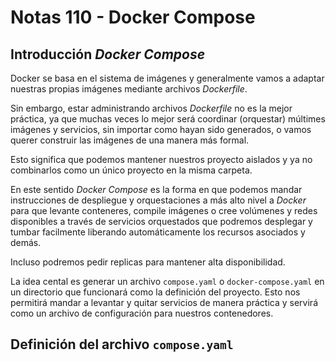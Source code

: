 # Notas 110 - Docker Compose

## Introducción *Docker Compose*

Docker se basa en el sistema de imágenes y generalmente vamos a adaptar nuestras propias imágenes mediante archivos *Dockerfile*. 

Sin embargo, estar administrando archivos *Dockerfile* no es la mejor práctica, ya que muchas veces lo mejor será coordinar (orquestar) múltimes imágenes y servicios, sin importar como hayan sido generados, o vamos querer construir las imágenes de una manera más formal.

Esto significa que podemos mantener nuestros proyecto aislados y ya no combinarlos como un único proyecto en la misma carpeta.

En este sentido *Docker Compose* es la forma en que podemos mandar instrucciones de despliegue y orquestaciones a más alto nivel a *Docker* para que levante conteneres, compile imágenes o cree volúmenes y redes disponibles a través de servicios orquestados que podremos desplegar y tumbar facilmente liberando automáticamente los recursos asociados y demás.

Incluso podremos pedir replicas para mantener alta disponibilidad.

La idea cental es generar un archivo `compose.yaml` o `docker-compose.yaml` en un directorio que funcionará como la definición del proyecto. Esto nos permitirá mandar a levantar y quitar servicios de manera práctica y servirá como un archivo de configuración para nuestros contenedores.

## Definición del archivo `compose.yaml`

